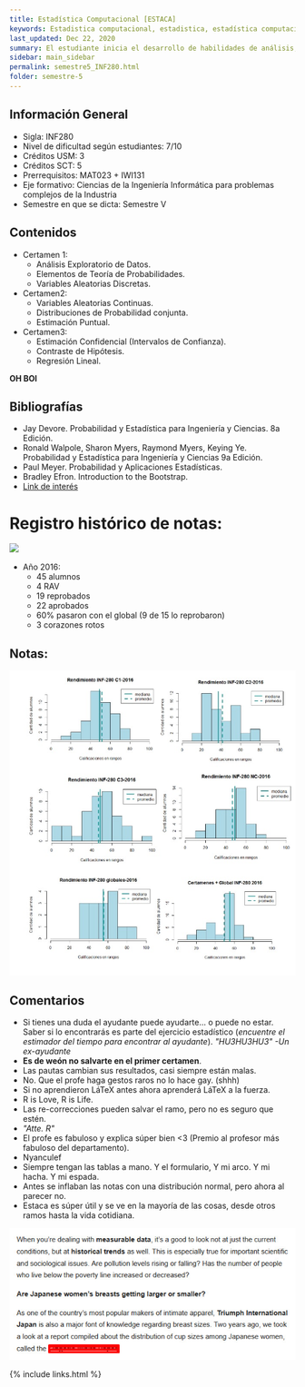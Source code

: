 ```yaml
---
title: Estadística Computacional [ESTACA]
keywords: Estadistica computacional, estadistica, estadística computacional, estadística
last_updated: Dec 22, 2020
summary: El estudiante inicia el desarrollo de habilidades de análisis, interpretación y modelado de datos, aplicando métodos básicos de recolección, síntesis y descripción de grupos de datos, y los conceptos de variación e incerteza. Selecciona métodos de análisis basados en simulaciones computacionales o aproximaciones clásicas. Interpreta y comunica los resultados obtenidos del problema que dio origen al estudio.
sidebar: main_sidebar
permalink: semestre5_INF280.html
folder: semestre-5
---
```


## Información General
* Sigla: INF280
* Nivel de dificultad según estudiantes: 7/10
* Créditos USM: 3
* Créditos SCT: 5
* Prerrequisitos: MAT023 + IWI131
* Eje formativo: Ciencias de la Ingeniería Informática para problemas complejos de la Industria
* Semestre en que se dicta: Semestre V


## Contenidos
* Certamen 1:
    * Análisis Exploratorio de Datos.
    * Elementos de Teoría de Probabilidades.
    * Variables Aleatorias Discretas.
* Certamen2:
    * Variables Aleatorias Continuas.
    * Distribuciones de Probabilidad conjunta.
    * Estimación Puntual.
* Certamen3:
    * Estimación Confidencial (Intervalos de Confianza).
    * Contraste de Hipótesis.
    * Regresión Lineal.


__OH BOI__
## Bibliografías
* Jay Devore. Probabilidad y Estadística para Ingeniería y Ciencias. 8a Edición.
* Ronald Walpole, Sharon Myers, Raymond Myers, Keying Ye. Probabilidad y Estadística para Ingeniería y Ciencias 9a Edición.
* Paul Meyer. Probabilidad y Aplicaciones Estadísticas.
* Bradley Efron. Introduction to the Bootstrap.
* [Link de interés](http://students.brown.edu/seeing-theory/)


# Registro histórico de notas:

<img id="right-img" src="{{ site.baseurl }}/images/semestre-5/grafico_torta_estaca.jpg"> 

- Año 2016:
    - 45 alumnos
    - 4 RAV
    - 19 reprobados
    - 22 aprobados
    - 60% pasaron con el global (9 de 15 lo reprobaron)
    - 3 corazones rotos



## Notas:

<img src="images/semestre-5/graficos_barra.jpg" alt="collapse" height="auto">

## Comentarios
* Si tienes una duda el ayudante puede ayudarte... o puede no estar. Saber si lo encontrarás es parte del ejercicio estadístico (_encuentre el estimador del tiempo para encontrar al ayudante_). _"HU3HU3HU3" -Un ex-ayudante_
* __Es de weón no salvarte en el primer certamen__.
* Las pautas cambian sus resultados, casi siempre están malas.
* No. Que el profe haga gestos raros no lo hace gay. (shhh)
* Si no aprendieron LáTeX antes ahora aprenderá LáTeX a la fuerza.
* R is Love, R is Life.
* Las re-correcciones pueden salvar el ramo, pero no es seguro que estén.
* _"Atte. R"_
* El profe es fabuloso y explica súper bien \<3 (Premio al profesor más fabuloso del departamento).
* Nyanculef
* Siempre tengan las tablas a mano. Y el formulario, Y mi arco. Y mi hacha. Y mi espada.
* Antes se inflaban las notas con una distribución normal, pero ahora al parecer no.
* Estaca es súper útil y se ve en la mayoría de las cosas, desde otros ramos hasta la vida cotidiana.

<img src="images/semestre-5/estaca_says.jpg" alt="collapse" height="auto">


{% include links.html %}
